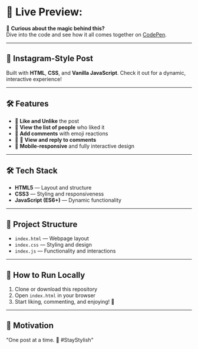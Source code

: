# 🚀 **Live Preview:**

🧐 **Curious about the magic behind this?**  
Dive into the code and see how it all comes together on [CodePen](https://codepen.io/MilanJS/pen/MYWQQqN).

---

## 🎯 **Instagram-Style Post**

Built with **HTML**, **CSS**, and **Vanilla JavaScript**. Check it out for a dynamic, interactive experience!

---

## 🛠️ **Features**

- 💚 **Like and Unlike** the post  
- 👥 **View the list of people** who liked it  
- 💬 **Add comments** with emoji reactions  
- 🎉 🧵 **View and reply to comments**  
- 📱 **Mobile-responsive** and fully interactive design

---

## 🛠️ **Tech Stack**

- **HTML5** — Layout and structure  
- **CSS3** — Styling and responsiveness  
- **JavaScript (ES6+)** — Dynamic functionality

---

## 📂 **Project Structure**

- `index.html` — Webpage layout  
- `index.css` — Styling and design  
- `index.js` — Functionality and interactions

---

## 🚦 **How to Run Locally**

1. Clone or download this repository  
2. Open `index.html` in your browser  
3. Start liking, commenting, and enjoying! 🚀

---

## 🎯 **Motivation**

"One post at a time. 🚀 #StayStylish"
